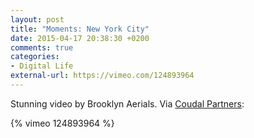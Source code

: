 ```yaml
---
layout: post
title: "Moments: New York City"
date: 2015-04-17 20:38:30 +0200
comments: true
categories: 
- Digital Life
external-url: https://vimeo.com/124893964
---
```


Stunning video by Brooklyn Aerials. Via [Coudal Partners](http://coudal.com/archives/2015/04/moments_new_yor.php):

{% vimeo 124893964 %}
